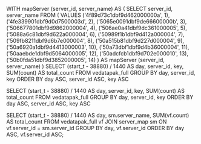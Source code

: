 WITH mapServer (server_id, server_name) AS ( SELECT server_id, server_name FROM ( VALUES ('4f89d73c1dbf9d462000000a', 1), ('4fe339901dbf9d0d7500003d', 2), ('5065e0091dbf9de66600000b', 3), ('506677801dbf9d9862000004', 4), ('506ae0a41dbf9dc361000005', 5), ('5088a6c81dbf9d622a000004', 6), ('50989f1b1dbf9d412a000004', 7), ('509fb8211dbf9d6b7e000004', 8), ('50a515b81dbf9d227d000004', 9), ('50a6920a1dbf9d4413000003', 10), ('50a73dbf1dbf9d4b36000004', 11), ('50aaebde1dbf9d5064000005', 12), ('50adcfcb1dbf9d702e000010', 13), ('50b0fda51dbf9d3852000005', 14) ) AS mapServer (server_id, server_name) ) SELECT (start_t - 38880) / 1440 AS day, server_id, key, SUM(count) AS total_count FROM vedatapak_full GROUP BY day, server_id, key ORDER BY day ASC, server_id ASC, key ASC

SELECT (start_t - 38880) / 1440 AS day, server_id, key, SUM(count) AS total_count FROM vedatapak_full GROUP BY day, server_id, key ORDER BY day ASC, server_id ASC, key ASC

SELECT (start_t - 38880) / 1440 AS day, sm.server_name, SUM(vf.count) AS total_count FROM vedatapak_full vf JOIN server_map sm ON vf.server_id = sm.server_id GROUP BY day, vf.server_id ORDER BY day ASC, vf.server_id ASC;
